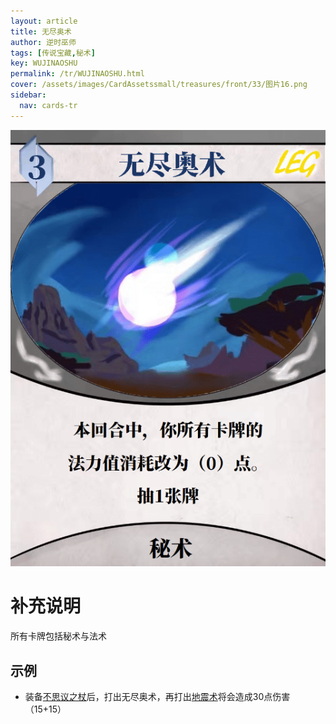 ```yaml
---
layout: article
title: 无尽奥术
author: 逆时巫师
tags: [传说宝藏,秘术]
key: WUJINAOSHU
permalink: /tr/WUJINAOSHU.html
cover: /assets/images/CardAssetssmall/treasures/front/33/图片16.png
sidebar:
  nav: cards-tr
---
```

![](/assets/images/CardAssets/treasures/front/33/图片16.png)

# 补充说明
所有卡牌包括秘术与法术


## 示例
* 装备[不思议之杖](/tr/BUSIYIZHIZHANG.html)后，打出无尽奥术，再打出[地震术](/tr/DIZHENGSHU.html)将会造成30点伤害（15+15）